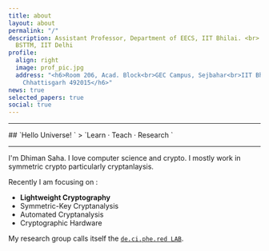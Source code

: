 ```yaml
---
title: about
layout: about
permalink: "/"
description: Assistant Professor, Department of EECS, IIT Bhilai. <br> Adjunct Faculty,
  BSTTM, IIT Delhi
profile:
  align: right
  image: prof_pic.jpg
  address: "<h6>Room 206, Acad. Block<br>GEC Campus, Sejbahar<br>IIT Bhilai, Raipur<br>
    Chhattisgarh 492015</h6>"
news: true
selected_papers: true
social: true
---
```


<hr>
## `Hello Universe! `
>  `Learn · Teach · Research `
<hr>

I'm Dhiman Saha.
I love computer science and crypto.
I mostly work in symmetric crypto particularly cryptanlaysis.

Recently I am focusing on :
* **Lightweight Cryptography**
* Symmetric-Key Cryptanalysis
* Automated Cryptanalysis
* Cryptographic Hardware

My research group calls itself the [`de.ci.phe.red LAB`](http://de.ci.phe.red).
